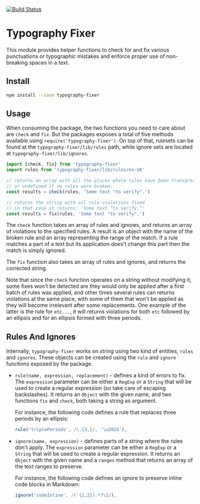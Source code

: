 [![Build Status](https://travis-ci.org/abe33/typography-fixer.svg)](https://travis-ci.org/abe33/typography-fixer)

# Typography Fixer

This module provides helper functions to check for and fix various punctuations or typographic mistakes and enforce proper use of non-breaking spaces in a text.

## Install

```bash
npm install --save typography-fixer
```

## Usage

When consuming the package, the two functions you need to care about are `check` and `fix`. But the packages exposes a total of five methods available using `require('typography-fixer')`. On top of that, rulesets can be found at the `typography-fixer/lib/rules` path, while ignore sets are located at `typography-fixer/lib/ignores`.

```js
import {check, fix} from 'typography-fixer'
import rules from 'typography-fixer/lib/rules/en-UK'

// returns an array with all the places where rules have been transgressed
// or undefined if no rules were broken.
const results = check(rules, 'Some text "to verify".')

// returns the string with all rule violations fixed
// in that case it returns: 'Some text “to verify.”'
const results = fix(rules, 'Some text "to verify".')
```

The `check` function takes an array of rules and ignores, and returns an array of violations to the specified rules. A result is an object with the name of the broken rule and an array representing the range of the match. If a rule matches a part of a text but its application does't change this part then the match is simply ignored.

The `fix` function also takes an array of rules and ignores, and returns the corrected string.

Note that since the `check` function operates on a string without modifying it, some fixes won't be detected are they would only be applied after a first batch of rules was applied, and other times several rules can returns violations at the same place, with some of them that won't be applied as they will become irrelevant after some replacements. One example of the latter is the rule for `etc...`, it will returns violations for both `etc` followed by an ellipsis and for an ellipsis formed with three periods.

## Rules And Ignores

Internally, `typography-fixer` works on string using two kind of entities, `rules` and `ignores`. These objects can be created using the `rule` and `ignore` functions exposed by the package.

- `rule(name, expression, replacement)` - defines a kind of errors to fix. The `expression` parameter can be either a `RegExp` or a `String` that will be used to create a regular expression (so take care of escaping backslashes). It returns an `Object` with the given name, and two functions `fix` and `check`, both taking a string as argument.

  For instance, the following code defines a rule that replaces three periods by an ellipsis:

  ```js
  rule('triplePeriods', /\.{3,}/, '\u2026'),
  ```
- `ignore(name, expression)` - defines parts of a string where the rules don't apply. The `expression` parameter can be either a `RegExp` or a `String` that will be used to create a regular expression. It returns an `Object` with the given name and a `ranges` method that returns an array of the text ranges to preserve.

  For instance, the following code defines an ignore to preserve inline code blocks in Markdown:

  ```js
  ignore('codeInline', /(`{1,2}).*?\1/),
  ```
